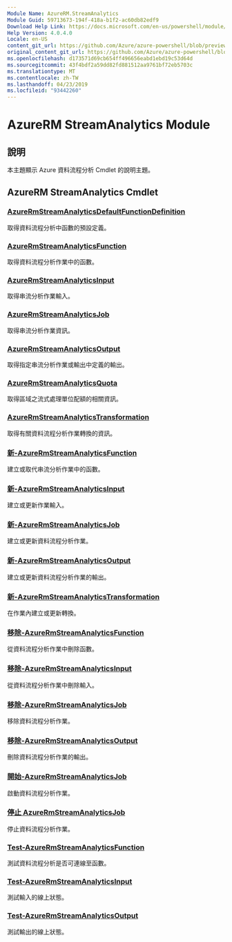 ```yaml
---
Module Name: AzureRM.StreamAnalytics
Module Guid: 59713673-194f-418a-b1f2-ac60db82edf9
Download Help Link: https://docs.microsoft.com/en-us/powershell/module/azurerm.streamanalytics
Help Version: 4.0.4.0
Locale: en-US
content_git_url: https://github.com/Azure/azure-powershell/blob/preview/src/ResourceManager/StreamAnalytics/Commands.StreamAnalytics/help/AzureRM.StreamAnalytics.md
original_content_git_url: https://github.com/Azure/azure-powershell/blob/preview/src/ResourceManager/StreamAnalytics/Commands.StreamAnalytics/help/AzureRM.StreamAnalytics.md
ms.openlocfilehash: d173571d69cb654ff496656eabd1ebd19c53d64d
ms.sourcegitcommit: 43f4bdf2a59dd82fd881512aa9761bf72eb5703c
ms.translationtype: MT
ms.contentlocale: zh-TW
ms.lasthandoff: 04/23/2019
ms.locfileid: "93442260"
---
```

# AzureRM StreamAnalytics Module
## 說明
本主題顯示 Azure 資料流程分析 Cmdlet 的說明主題。

## AzureRM StreamAnalytics Cmdlet
### [AzureRmStreamAnalyticsDefaultFunctionDefinition](Get-AzureRmStreamAnalyticsDefaultFunctionDefinition.md)
取得資料流程分析中函數的預設定義。

### [AzureRmStreamAnalyticsFunction](Get-AzureRmStreamAnalyticsFunction.md)
取得資料流程分析作業中的函數。

### [AzureRmStreamAnalyticsInput](Get-AzureRmStreamAnalyticsInput.md)
取得串流分析作業輸入。

### [AzureRmStreamAnalyticsJob](Get-AzureRmStreamAnalyticsJob.md)
取得串流分析作業資訊。

### [AzureRmStreamAnalyticsOutput](Get-AzureRmStreamAnalyticsOutput.md)
取得指定串流分析作業或輸出中定義的輸出。

### [AzureRmStreamAnalyticsQuota](Get-AzureRmStreamAnalyticsQuota.md)
取得區域之流式處理單位配額的相關資訊。

### [AzureRmStreamAnalyticsTransformation](Get-AzureRmStreamAnalyticsTransformation.md)
取得有關資料流程分析作業轉換的資訊。

### [新-AzureRmStreamAnalyticsFunction](New-AzureRmStreamAnalyticsFunction.md)
建立或取代串流分析作業中的函數。

### [新-AzureRmStreamAnalyticsInput](New-AzureRmStreamAnalyticsInput.md)
建立或更新作業輸入。

### [新-AzureRmStreamAnalyticsJob](New-AzureRmStreamAnalyticsJob.md)
建立或更新資料流程分析作業。

### [新-AzureRmStreamAnalyticsOutput](New-AzureRmStreamAnalyticsOutput.md)
建立或更新資料流程分析作業的輸出。

### [新-AzureRmStreamAnalyticsTransformation](New-AzureRmStreamAnalyticsTransformation.md)
在作業內建立或更新轉換。

### [移除-AzureRmStreamAnalyticsFunction](Remove-AzureRmStreamAnalyticsFunction.md)
從資料流程分析作業中刪除函數。

### [移除-AzureRmStreamAnalyticsInput](Remove-AzureRmStreamAnalyticsInput.md)
從資料流程分析作業中刪除輸入。

### [移除-AzureRmStreamAnalyticsJob](Remove-AzureRmStreamAnalyticsJob.md)
移除資料流程分析作業。

### [移除-AzureRmStreamAnalyticsOutput](Remove-AzureRmStreamAnalyticsOutput.md)
刪除資料流程分析作業的輸出。

### [開始-AzureRmStreamAnalyticsJob](Start-AzureRmStreamAnalyticsJob.md)
啟動資料流程分析作業。

### [停止 AzureRmStreamAnalyticsJob](Stop-AzureRmStreamAnalyticsJob.md)
停止資料流程分析作業。

### [Test-AzureRmStreamAnalyticsFunction](Test-AzureRmStreamAnalyticsFunction.md)
測試資料流程分析是否可連線至函數。

### [Test-AzureRmStreamAnalyticsInput](Test-AzureRmStreamAnalyticsInput.md)
測試輸入的線上狀態。

### [Test-AzureRmStreamAnalyticsOutput](Test-AzureRmStreamAnalyticsOutput.md)
測試輸出的線上狀態。


